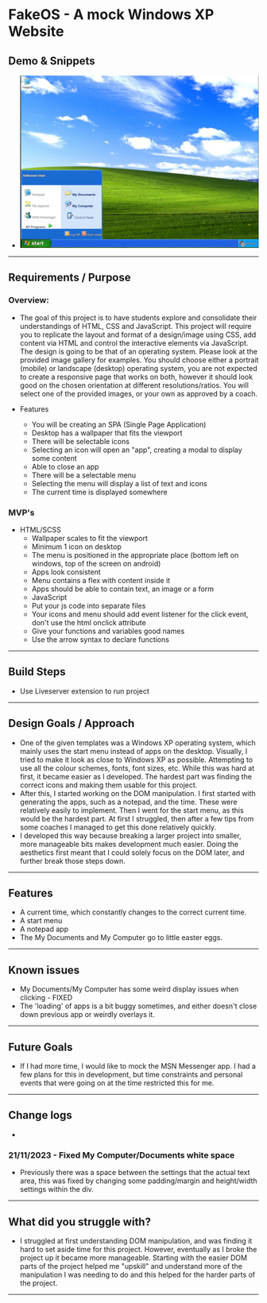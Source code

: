 # FakeOS - A mock Windows XP Website

## Demo & Snippets

- ![Alt text](FakeOS.PNG)

---

## Requirements / Purpose

### Overview:

- The goal of this project is to have students explore and consolidate their understandings of HTML, CSS and JavaScript. This project will require you to replicate the layout and format of a design/image using CSS, add content via HTML and control the interactive elements via JavaScript.
  The design is going to be that of an operating system.
  Please look at the provided image gallery for examples. You should choose either a portrait (mobile) or landscape (desktop) operating system, you are not expected to create a responsive page that works on both, however it should look good on the chosen orientation at different resolutions/ratios. You will select one of the provided images, or your own as approved by a coach.

- Features
  - You will be creating an SPA (Single Page Application)
  - Desktop has a wallpaper that fits the viewport
  - There will be selectable icons
  - Selecting an icon will open an "app", creating a modal to display some content
  - Able to close an app
  - There will be a selectable menu
  - Selecting the menu will display a list of text and icons
  - The current time is displayed somewhere

### MVP's

- HTML/SCSS
  - Wallpaper scales to fit the viewport
  - Minimum 1 icon on desktop
  - The menu is positioned in the appropriate place (bottom left on windows, top of the screen on android)
  - Apps look consistent
  - Menu contains a flex with content inside it
  - Apps should be able to contain text, an image or a form
  - JavaScript
  - Put your js code into separate files
  - Your icons and menu should add event listener for the click event, don't use the html onclick attribute
  - Give your functions and variables good names
  - Use the arrow syntax to declare functions

---

## Build Steps

- Use Liveserver extension to run project

---

## Design Goals / Approach

- One of the given templates was a Windows XP operating system, which mainly uses the start menu instead of apps on the desktop. Visually, I tried to make it look as close to Windows XP as possible. Attempting to use all the colour schemes, fonts, font sizes, etc. While this was hard at first, it became easier as I developed. The hardest part was finding the correct icons and making them usable for this project.
- After this, I started working on the DOM manipulation. I first started with generating the apps, such as a notepad, and the time. These were relatively easily to implement. Then I went for the start menu, as this would be the hardest part. At first I struggled, then after a few tips from some coaches I managed to get this done relatively quickly.
- I developed this way because breaking a larger project into smaller, more manageable bits makes development much easier. Doing the aesthetics first meant that I could solely focus on the DOM later, and further break those steps down.

---

## Features

- A current time, which constantly changes to the correct current time.
- A start menu
- A notepad app
- The My Documents and My Computer go to little easter eggs.

---

## Known issues

- My Documents/My Computer has some weird display issues when clicking - FIXED
- The 'loading' of apps is a bit buggy sometimes, and either doesn't close down previous app or weirdly overlays it.

---

## Future Goals

- If I had more time, I would like to mock the MSN Messenger app. I had a few plans for this in development, but time constraints and personal events that were going on at the time restricted this for me.

---

## Change logs

-

### 21/11/2023 - Fixed My Computer/Documents white space

- Previously there was a space between the settings that the actual text area, this was fixed by changing some padding/margin and height/width settings within the div.

---

## What did you struggle with?

- I struggled at first understanding DOM manipulation, and was finding it hard to set aside time for this project. However, eventually as I broke the project up it became more manageable. Starting with the easier DOM parts of the project helped me "upskill" and understand more of the manipulation I was needing to do and this helped for the harder parts of the project.

---
